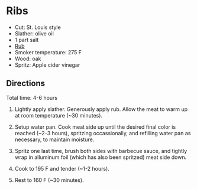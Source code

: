 Ribs
====

* Cut: St. Louis style
* Slather: olive oil
* 1 part salt
* [Rub](https://github.com/dolph/recipes/blob/master/barbecue/pork-rub.md)
* Smoker temperature: 275 F
* Wood: oak
* Spritz: Apple cider vinegar

Directions
----------

Total time: 4-6 hours

1. Lightly apply slather. Generously apply rub. Allow the meat to warm up at room temperature (~30 minutes).

2. Setup water pan. Cook meat side up until the desired final color is reached (~2-3 hours), spritzing occassionally, and refilling water pan as necessary, to maintain moisture.

3. Spritz one last time, brush both sides with barbecue sauce, and tightly wrap in alluminum foil (which has also been spritzed) meat side down.

4. Cook to 195 F and tender (~1-2 hours).

5. Rest to 160 F (~30 minutes).
